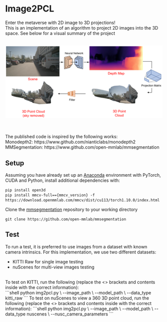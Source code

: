 # Image2PCL
Enter the metaverse with 2D image to 3D projections!
<br>
This is an implementation of an algorithm to project 2D images into the 3D space. See below for a visual summary of the project
<br><br>
<p align="center">
  <img src="misc/chart.png" width="600"/>
</p>
<br><br>
The published code is inspired by the following works:
<br>
Monodepth2: https://www.github.com/nianticlabs/monodepth2
<br>
MMSegmentation: https://www.github.com/open-mmlab/mmsegmentation

## Setup
Assuming you have already set up an [Anaconda](https://www.anaconda.com/download/) environment with PyTorch, CUDA and Python, install additional dependencies with:
```shell
pip install open3d
pip install mmcv-full=={mmcv_version} -f https://download.openmmlab.com/mmcv/dist/cu113/torch1.10.0/index.html
```
Clone the [mmsegmentation](https://github.com/open-mmlab/mmsegmentation) repository to your working directory
```shell
git clone https://github.com/open-mmlab/mmsegmentation
```

## Test
To run a test, it is preferred to use images from a dataset with known camera intrinsics. For this implementation, we use two different datasets:
* KITTI Raw for single image testing
* nuScenes for multi-view images testing

<br>
To test on KITTI, run the following (replace the <> brackets and contents inside with the correct information):
<br>
```shell
python img2pcl.py \
--image_path <path to single image file or folder containing single image> \
--model_path <path to trained KITTI model> \
--data_type kitti_raw
```
To test on nuScenes to view a 360 3D point cloud, run the following (replace the <> brackets and contents inside with the correct information):
```shell
python img2pcl.py \
--image_path <path to folder containing nuScenes multi-cam images> \
--model_path <path to trained nuScenes model> \
--data_type nuscenes \
--nusc_camera_parameters <path to a json file containing nuscenes camera intrinsics and extrinsics>
```
